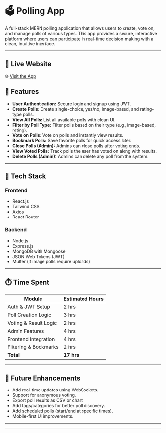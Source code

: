 # 🗳️ Polling App

A full-stack MERN polling application that allows users to create, vote on, and manage polls of various types. This app provides a secure, interactive platform where users can participate in real-time decision-making with a clean, intuitive interface.

---
## 🔗 Live Website

🌐 [Visit the App](https://polling-frontend-app.onrender.com)

## 🚀 Features

- **User Authentication:** Secure login and signup using JWT.
- **Create Polls:** Create single-choice, yes/no, image-based, and rating-type polls.
- **View All Polls:** List all available polls with clean UI.
- **Filter by Poll Type:** Filter polls based on their type (e.g., image-based, rating).
- **Vote on Polls:** Vote on polls and instantly view results.
- **Bookmark Polls:** Save favorite polls for quick access later.
- **Close Polls (Admin):** Admins can close polls after voting ends.
- **View Voted Polls:** Track polls the user has voted on along with results.
- **Delete Polls (Admin):** Admins can delete any poll from the system.

---

## 🧰 Tech Stack

### Frontend
- React.js
- Tailwind CSS
- Axios
- React Router

### Backend
- Node.js
- Express.js
- MongoDB with Mongoose
- JSON Web Tokens (JWT)
- Multer (if image polls require uploads)

---

## ⏱️ Time Spent

| Module                  | Estimated Hours |
|------------------------|------------------|
| Auth & JWT Setup       | 2 hrs            |
| Poll Creation Logic    | 3 hrs            |
| Voting & Result Logic  | 2 hrs            |
| Admin Features         | 4 hrs            |
| Frontend Integration   | 4 hrs            |
| Filtering & Bookmarks  | 2 hrs            |
| **Total**              | **17 hrs**       |

---

## 📌 Future Enhancements

- Add real-time updates using WebSockets.
- Support for anonymous voting.
- Export poll results as CSV or chart.
- Add tags/categories for better poll discovery.
- Add scheduled polls (start/end at specific times).
- Mobile-first UI improvements.

---


---
